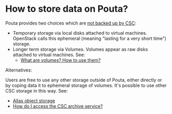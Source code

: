 # How to store data on Pouta?

Pouta provides two choices which are [not backed up by CSC](is-pouta-backed-up.md):

*   Temporary storage via local disks attached to virtual machines. OpenStack calls this ephemeral (meaning "lasting for a very short time") storage.
*   Longer term storage via Volumes. Volumes appear as raw disks attached to virtual machines. See:
    *   [What are volumes? How to use them?](what-are-volumes-and-how-to-use.md)

Alternatives:

Users are free to use any other storage outside of Pouta, either directly or by coping data it to ephemeral storage of volumes. It's possible to use other CSC storage in this way. See:

*   [Allas object storage](/data/Allas/)
*   [How do I access the CSC archive service?](how-to-access-csc-archive-services-from-cpouta.md)
